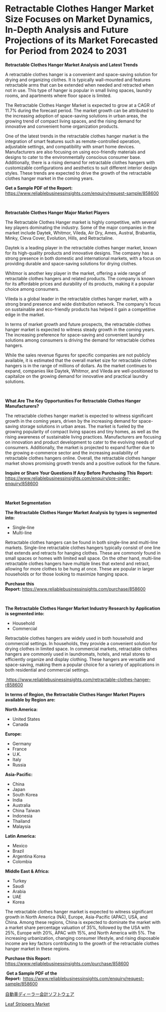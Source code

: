 <p><h1>Retractable Clothes Hanger Market Size Focuses on Market Dynamics, In-Depth Analysis and Future Projections of its Market Forecasted for Period from 2024 to 2031</h1></p><p><strong>Retractable Clothes Hanger Market Analysis and Latest Trends</strong></p>
<p><p>A retractable clothes hanger is a convenient and space-saving solution for drying and organizing clothes. It is typically wall-mounted and features retractable arms that can be extended when needed and retracted when not in use. This type of hanger is popular in small living spaces, laundry rooms, and apartments where floor space is limited.</p><p>The Retractable Clothes Hanger Market is expected to grow at a CAGR of 11.7% during the forecast period. The market growth can be attributed to the increasing adoption of space-saving solutions in urban areas, the growing trend of compact living spaces, and the rising demand for innovative and convenient home organization products.</p><p>One of the latest trends in the retractable clothes hanger market is the integration of smart features such as remote-controlled operation, adjustable settings, and compatibility with smart home devices. Manufacturers are also focusing on using eco-friendly materials and designs to cater to the environmentally conscious consumer base. Additionally, there is a rising demand for retractable clothes hangers with customizable configurations and aesthetics to suit different interior design styles. These trends are expected to drive the growth of the retractable clothes hanger market in the coming years.</p></p>
<p><strong>Get a Sample PDF of the Report:&nbsp;</strong> <a href="https://www.reliablebusinessinsights.com/enquiry/request-sample/858600">https://www.reliablebusinessinsights.com/enquiry/request-sample/858600</a></p>
<p>&nbsp;</p>
<p><strong>Retractable Clothes Hanger Major Market Players</strong></p>
<p><p>The Retractable Clothes Hanger market is highly competitive, with several key players dominating the industry. Some of the major companies in the market include Daytek, Whitmor, Vileda, Air Dry, Ames, Austral, Brabantia, Minky, Cleva Cover, Evolution, Hills, and Retractaline.</p><p>Daytek is a leading player in the retractable clothes hanger market, known for its high-quality products and innovative designs. The company has a strong presence in both domestic and international markets, with a focus on providing durable and space-saving solutions for drying clothes.</p><p>Whitmor is another key player in the market, offering a wide range of retractable clothes hangers and related products. The company is known for its affordable prices and durability of its products, making it a popular choice among consumers.</p><p>Vileda is a global leader in the retractable clothes hanger market, with a strong brand presence and wide distribution network. The company's focus on sustainable and eco-friendly products has helped it gain a competitive edge in the market.</p><p>In terms of market growth and future prospects, the retractable clothes hanger market is expected to witness steady growth in the coming years. The increasing preference for space-saving and convenient laundry solutions among consumers is driving the demand for retractable clothes hangers.</p><p>While the sales revenue figures for specific companies are not publicly available, it is estimated that the overall market size for retractable clothes hangers is in the range of millions of dollars. As the market continues to expand, companies like Daytek, Whitmor, and Vileda are well-positioned to capitalize on the growing demand for innovative and practical laundry solutions.</p></p>
<p>&nbsp;</p>
<p><strong>What Are The Key Opportunities For Retractable Clothes Hanger Manufacturers?</strong></p>
<p><p>The retractable clothes hanger market is expected to witness significant growth in the coming years, driven by the increasing demand for space-saving storage solutions in urban areas. The market is fueled by the growing popularity of compact living spaces and tiny homes, as well as the rising awareness of sustainable living practices. Manufacturers are focusing on innovation and product development to cater to the evolving needs of consumers. Additionally, the market is projected to expand further due to the growing e-commerce sector and the increasing availability of retractable clothes hangers online. Overall, the retractable clothes hanger market shows promising growth trends and a positive outlook for the future.</p></p>
<p><strong>Inquire or Share Your Questions If Any Before Purchasing This Report:</strong> <a href="https://www.reliablebusinessinsights.com/enquiry/pre-order-enquiry/858600">https://www.reliablebusinessinsights.com/enquiry/pre-order-enquiry/858600</a></p>
<p>&nbsp;</p>
<p><strong>Market Segmentation</strong></p>
<p><strong>The Retractable Clothes Hanger Market Analysis by types is segmented into:</strong></p>
<p><ul><li>Single-line</li><li>Multi-line</li></ul></p>
<p><p>Retractable clothes hangers can be found in both single-line and multi-line markets. Single-line retractable clothes hangers typically consist of one line that extends and retracts for hanging clothes. These are commonly found in small spaces or homes with limited wall space. On the other hand, multi-line retractable clothes hangers have multiple lines that extend and retract, allowing for more clothes to be hung at once. These are popular in larger households or for those looking to maximize hanging space.</p></p>
<p><strong>Purchase this Report:&nbsp;</strong><a href="https://www.reliablebusinessinsights.com/purchase/858600">https://www.reliablebusinessinsights.com/purchase/858600</a></p>
<p>&nbsp;</p>
<p><strong>The Retractable Clothes Hanger Market Industry Research by Application is segmented into:</strong></p>
<p><ul><li>Household</li><li>Commercial</li></ul></p>
<p><p>Retractable clothes hangers are widely used in both household and commercial settings. In households, they provide a convenient solution for drying clothes in limited space. In commercial markets, retractable clothes hangers are commonly used in laundromats, hotels, and retail stores to efficiently organize and display clothing. These hangers are versatile and space-saving, making them a popular choice for a variety of applications in both residential and commercial settings.</p></p>
<p><a href="https://www.reliablebusinessinsights.com/retractable-clothes-hanger-r858600">&nbsp;https://www.reliablebusinessinsights.com/retractable-clothes-hanger-r858600</a></p>
<p><strong>In terms of Region, the Retractable Clothes Hanger Market Players available by Region are:</strong></p>
<p>
    <p> <strong> North America: </strong>
        <ul>
            <li>United States</li>
            <li>Canada</li>
        </ul>
        </p> 
    <p> <strong> Europe: </strong>
        <ul>
            <li>Germany</li>
            <li>France</li>
            <li>U.K.</li>
            <li>Italy</li>
            <li>Russia</li>
        </ul>
        </p> 
    <p> <strong> Asia-Pacific: </strong>
        <ul>
            <li>China</li>
            <li>Japan</li>
            <li>South Korea</li>
            <li>India</li>
            <li>Australia</li>
            <li>China Taiwan</li>
            <li>Indonesia</li>
            <li>Thailand</li>
            <li>Malaysia</li>
        </ul>
        </p> 
    <p> <strong> Latin America: </strong>
        <ul>
            <li>Mexico</li>
            <li>Brazil</li>
            <li>Argentina Korea</li>
            <li>Colombia</li>
        </ul>
        </p> 
    <p> <strong> Middle East & Africa: </strong>
        <ul>
            <li>Turkey</li>
            <li>Saudi</li>
            <li>Arabia</li>
            <li>UAE</li>
            <li>Korea</li>
        </ul>
    </p>
    </p>
<p><p>The retractable clothes hanger market is expected to witness significant growth in North America (NA), Europe, Asia-Pacific (APAC), USA, and China. Among these regions, China is expected to dominate the market with a market share percentage valuation of 35%, followed by the USA with 25%, Europe with 20%, APAC with 15%, and North America with 5%. The increasing urbanization, changing consumer lifestyle, and rising disposable income are key factors contributing to the growth of the retractable clothes hanger market in these regions.</p></p>
<p><strong>Purchase this Report: </strong><a href="https://www.reliablebusinessinsights.com/purchase/858600">https://www.reliablebusinessinsights.com/purchase/858600</a></p>
<p>&nbsp;<strong>Get a Sample PDF of the Report:&nbsp;&nbsp;</strong><a href="https://www.reliablebusinessinsights.com/enquiry/request-sample/858600">https://www.reliablebusinessinsights.com/enquiry/request-sample/858600</a></p>
<p><strong></strong></p>
<p><p><a href="https://github.com/avbqbctihcbe2/Market-Research-Report-List-3/blob/main/26055636115.md">自動車ディーラー会計ソフトウェア</a></p><p><a href="https://github.com/victorialyman98067/Market-Research-Report-List-1/blob/main/leaf-strippers-market.md">Leaf Strippers Market</a></p></p>